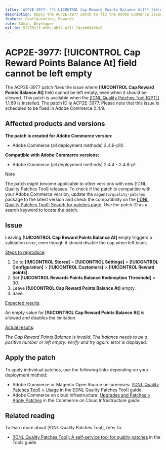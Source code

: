 ```yaml
---
title: 'ACP2E-3977: **[!UICONTROL Cap Reward Points Balance At]** field cannot be left empty'
description: Apply the ACP2E-3977 patch to fix the Adobe Commerce issue where the **[!UICONTROL Cap Reward Points Balance At]** field could not be left empty when **[!UICONTROL Rewards Points Balance Redemption Threshold]** field was set, causing a validation error.
feature: Configuration, Rewards
role: Admin, Developer
exl-id: 5275911f-4f8c-4b37-af11-24ceb69406c9
---
```

# ACP2E-3977: **[!UICONTROL Cap Reward Points Balance At]** field cannot be left empty

The ACP2E-3977 patch fixes the issue where **[!UICONTROL Cap Reward Points Balance At]** field cannot be left empty, even when it should be allowed. This patch is available when the [[!DNL Quality Patches Tool (QPT)]](/help/tools/quality-patches-tool/quality-patches-tool-to-self-serve-quality-patches.md) 1.1.69 is installed. The patch ID is ACP2E-3977. Please note that this issue is scheduled to be fixed in Adobe Commerce 2.4.9.

## Affected products and versions

**The patch is created for Adobe Commerce version:**

* Adobe Commerce (all deployment methods) 2.4.6-p10

**Compatible with Adobe Commerce versions:**

* Adobe Commerce (all deployment methods) 2.4.4 - 2.4.8-p1

>[!NOTE]
>
>The patch might become applicable to other versions with new [!DNL Quality Patches Tool] releases. To check if the patch is compatible with your Adobe Commerce version, update the `magento/quality-patches` package to the latest version and check the compatibility on the [[!DNL Quality Patches Tool]: Search for patches page](https://experienceleague.adobe.com/tools/commerce-quality-patches/index.html). Use the patch ID as a search keyword to locate the patch.

## Issue

Leaving **[!UICONTROL Cap Reward Points Balance At]** empty triggers a validation error, even though it should disable the cap when left blank.

<u>Steps to reproduce</u>:

1. Go to **[!UICONTROL Stores]** > **[!UICONTROL Settings]** > **[!UICONTROL Configuration]** > **[!UICONTROL Customers]** > **[!UICONTROL Reward points]**.
1. Set **[!UICONTROL Rewards Points Balance Redemption Threshold]** = *30*.
1. Leave **[!UICONTROL Cap Reward Points Balance At]** empty.
1. Save.

<u>Expected results</u>:

An empty value for **[!UICONTROL Cap Reward Points Balance At]** is allowed and disables the limitation.

<u>Actual results</u>:

*The Cap Reward Points Balance is invalid. The balance needs to be a positive number or left empty. Verify and try again.* error is displayed.

## Apply the patch

To apply individual patches, use the following links depending on your deployment method:

* Adobe Commerce or Magento Open Source on-premises: [[!DNL Quality Patches Tool] > Usage](/help/tools/quality-patches-tool/usage.md) in the [!DNL Quality Patches Tool] guide.
* Adobe Commerce on cloud infrastructure: [Upgrades and Patches > Apply Patches](https://experienceleague.adobe.com/docs/commerce-cloud-service/user-guide/develop/upgrade/apply-patches.html) in the Commerce on Cloud Infrastructure guide.

## Related reading

To learn more about [!DNL Quality Patches Tool], refer to:

* [[!DNL Quality Patches Tool]: A self-service tool for quality patches](/help/tools/quality-patches-tool/quality-patches-tool-to-self-serve-quality-patches.md) in the Tools guide.
